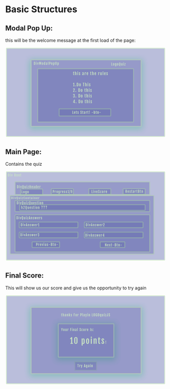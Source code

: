 # Basic Structures 

## Modal Pop Up:

this will be the welcome message at the first load of the page:

![Modal pop up](assets-planning/ModalPopUpStart.jpg)

## Main Page:

Contains the quiz

![main page](assets-planning/screenStartChanged.jpg)

## Final Score:

This will show us our score and give us the opportunity to try again

![final](assets-planning/FinalScreen.jpg)